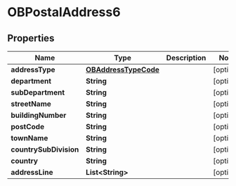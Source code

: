# OBPostalAddress6

## Properties
Name | Type | Description | Notes
------------ | ------------- | ------------- | -------------
**addressType** | [**OBAddressTypeCode**](OBAddressTypeCode.md) |  |  [optional]
**department** | **String** |  |  [optional]
**subDepartment** | **String** |  |  [optional]
**streetName** | **String** |  |  [optional]
**buildingNumber** | **String** |  |  [optional]
**postCode** | **String** |  |  [optional]
**townName** | **String** |  |  [optional]
**countrySubDivision** | **String** |  |  [optional]
**country** | **String** |  |  [optional]
**addressLine** | **List&lt;String&gt;** |  |  [optional]
